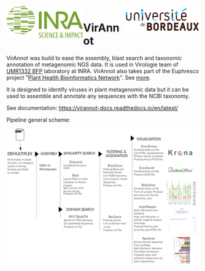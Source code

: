 <img src="docs/source/INRA_logo.jpg" style="width: 200px;" align="left"/>
<img src="docs/source/ubx-logo.png" style="width: 200px;" align="right"/>

# VirAnnot

VirAnnot was build to ease the assembly, blast search and taxonomic annotation of metagenomic NGS data. It is used in Virologie team of [UMR1332 BFP](http://www6.bordeaux-aquitaine.inra.fr/bfp) laboratory at INRA.
VirAnnot also takes part of the Euphresco project "[Plant Health Bioinformatics Network](https://doi.org/10.5281/zenodo.3245830)". See [more](https://gitlab.com/ahaegeman/phbn-wp2-training).

It is designed to identify viruses in plant metagenomic data but it can be used to assemble and annotate any sequences with the NCBI taxonomy.


See documentation:
https://virannot-docs.readthedocs.io/en/latest/

Pipeline general scheme:

![scheme](docs/source/dia-intro.png)

